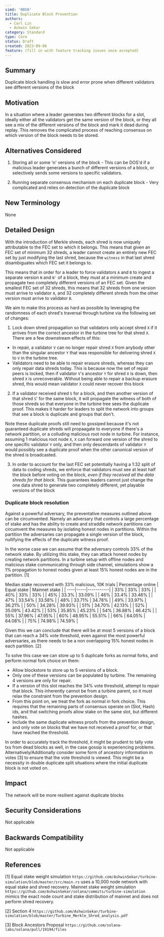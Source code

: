 ```yaml
---
simd: '0050'
title: Duplicate Block Prevention
authors:
  - Carl Lin
  - Ashwin Sekar
category: Standard
type: Core
status: Draft
created: 2023-09-06
feature: (fill in with feature tracking issues once accepted)
---
```


## Summary

Duplicate block handling is slow and error prone when different validators see different
versions of the block

## Motivation

In a situation where a leader generates two different blocks for a slot, ideally either all
the validators get the same version of the block, or they all see a mix of the different
versions of the block and mark it dead during replay. This removes the complicated process
of reaching consensus on which version of the block needs to be stored.

## Alternatives Considered

1. Storing all or some 'n' versions of the block - This can be DOS'd if a malicious leader
generates a bunch of different versions of a block, or selectively sends some versions
to specific validators.

2. Running separate consensus mechanism on each duplicate block - Very complicated and
relies on detection of the duplicate block

## New Terminology

None

## Detailed Design

With the introduction of Merkle shreds, each shred is now uniquely attributable to the FEC
set to which it belongs. This means that given an FEC set of minimum 32 shreds, a leader cannot
create an entirely new FEC set by just modifying the last shred, because the `witness` in that last
shred disambiguates which FEC set it belongs to.

This means that in order for a leader to force validators `A` and `B` to ingest a separate version
`N` and `N'` of a block, they must at a minimum create and propagate two completely different versions
of an FEC set. Given the smallest FEC set of 32 shreds, this means that 32 shreds from one version
must arrive to validator `A`, and 32 completely different shreds from the other version must arrive to
validator `B`.

We aim to make this process as hard as possible by leveraging the randomness of each shred's traversal
through turbine via the following set of changes:

1. Lock down shred propagation so that validators only accept shred `X` if it arrives from the correct
ancestor in the turbine tree for that shred `X`. There are a few downstream effects of this:
 - In repair, a validator `V` can no longer repair shred `X` from anybody other than the singular
 ancestor `Y` that was responsible for delivering shred `X` to `V` in the turbine tree.
 - Validators need to be able to repair erasure shreds, whereas they can only repair data shreds today.
 This is because now the set of repair peers is locked, then if validator `V`'s ancestor `Y` for shred `X`
 is down, then shred `X` is unrecoverable. Without being able to repair a backup erasure shred, this would
 mean validator `X` could never recover this block

2. If a validator received shred `S` for a block, and then another version of that shred `S`' for the same block,
it will propagate the witness of both of those shreds so that everyone in the turbine tree sees the duplicate proof.
This makes it harder for leaders to split the network into groups that see a block is duplicate and groups that don't.

Note these duplicate proofs still need to gossiped because it's not guaranteed duplicate shreds will propaagate to
everyone if there's a network partition, or a colluding malicious root node in turbine. For instance,
assuming 1 malicious root node `X`, `X` can forward one version of the shred to one specific validator `Y` only,
and then only descendants of validator `Y` would possibly see a duplicate proof when the other canonical version
of the shred is broadcasted.

3. In order to account for the last FEC set potentially having a 1:32 split of data to coding shreds, we enforce
that validators must see at least half the block before voting on the block, *even if they received all the data shreds
for that block*. This guarantees leaders cannot just change the one data shred to generate two completely
different, yet playable versions of the block


### Duplicate block resolution

Against a powerful adversary, the preventative measures outlined above can be circumvented. Namely an adversary that controls
a large percentage of stake and has the ability to create and straddle network partitions can circumvent the measures by
isolating honest nodes in partitions. Within the partition the adversaries can propagate a single version of the block, nullifying
the effects of the duplicate witness proof.

In the worse case we can assume that the adversary controls 33% of the network stake. By utilizing this stake, they can attack honest
nodes by creating network partitions. In a turbine setup with offline nodes and malicious stake communicating through side channel,
simulations show a 1% propagation to honest nodes given at least 15% honest nodes are in the partition. [1]

Median stake recovered with 33% malicious, 10K trials
| Percentage online | Equal stake | Mainnet stake |
| ----|-----|-----------|
| 33% | 33% | 33%       |
| 40% | 33% | 33%       |
| 45% | 33.3% | 33.09%  |
| 46% | 33.4% | 33.46%  |
| 47% | 33.54% | 33.58% |
| 48% | 33.71% | 34.78% |
| 49% | 33.97% | 36.21% |
| 50% | 34.28% | 39.93% |
| 51% | 34.70% | 42.13% |
| 52% | 35.09% | 43.42% |
| 53% | 35.85% | 45.23% |
| 54% | 36.88% | 46.42% |
| 55% | 37.96% | 47.95% |
| 60% | 48.95% | 55.51% |
| 66% | 64.05% | 64.08% |
| 75% | 74.98% | 74.59% |

Given this we can conclude that there will be at most 5 versions of a block that can reach a 34% vote threshold, even against the most
powerful adversaries, as there needs to be a non overlapping 15% honest nodes in each partition. [2]

To solve this case we can store up to 5 duplicate forks as normal forks, and perform normal fork choice on them:
* Allow blockstore to store up to 5 versions of a block.
* Only one of these versions can be populated by turbine. The remaining 4 versions are only for repair.
* If a version of this slot reaches the 34% vote threshold, attempt to repair that block. This inherently cannot be from a turbine parent,
so it must relax the constraint from the prevention design.
* From this point on, we treat the fork as normal in fork choice. This requires that the remaining parts of consensus operate on (Slot, Hash) ids,
and that switching proofs allow stake on the same slot, but different hashes.
* Include the same duplicate witness proofs from the prevention design, and only vote on blocks that we have not received a proof for, or that have
reached the threshold.

In order to accurately track the threshold, it might be prudent to tally vote txs from dead blocks as well, in the case gossip is experiencing problems.
Alternatively/Additionally consider some form of ancestory information in votes [3] to ensure that the vote threshold is viewed. This might be a necessity
in double duplicate split situations where the initial duplicate block is not voted on.

## Impact
The network will be more resilient against duplicate blocks

## Security Considerations
Not applicable

## Backwards Compatibility
Not applicable

## References
[1] Equal stake weight simulation `https://github.com/AshwinSekar/turbine-simulation/blob/master/src/main.rs` uses a 10,000 node network with equal stake and shred recovery.
    Mainnet stake weight simulation `https://github.com/AshwinSekar/solana/commits/turbine-simulation` mimics the exact node count and stake distribution of mainnet and does not perform shred recovery.

[2] Section 4 `https://github.com/AshwinSekar/turbine-simulation/blob/master/Turbine_Merkle_Shred_analysis.pdf`

[3] Block Ancestors Proposal `https://github.com/solana-labs/solana/pull/19194/files`
